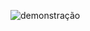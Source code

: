 ![demonstração](https://github.com/MatheusMaestri/gerador-de-senha/assets/168040175/71039667-cb8a-4762-8015-6fffb1554811)

